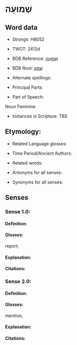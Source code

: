 # שְׁמוּעָה

<!-- Status: S2="NeedsEdits" -->
<!-- Lexica used for edits:   -->

## Word data

* Strongs: H8052

* TWOT: 2412d

* BDB Reference: [שְׁמוּעָה](rc://en/bdb/dict/v.ed.am)

* BDB Root: [שׁמע](rc://en/bdb/dict/v.ed.aa)

* Alternate spellings:

* Principal Parts:

* Part of Speech:

Noun Feminine

* Instances in Scripture: TBS

## Etymology:

* Related Language glosses:

* Time Period/Ancient Authors:

* Related words:

* Antonyms for all senses:

* Synonyms for all senses:

## Senses

### Sense 1.0:

#### Definition:

#### Glosses:

report; 

#### Explanation:

#### Citations:



### Sense 2.0:

#### Definition:

#### Glosses:

mention; 

#### Explanation:

#### Citations:



